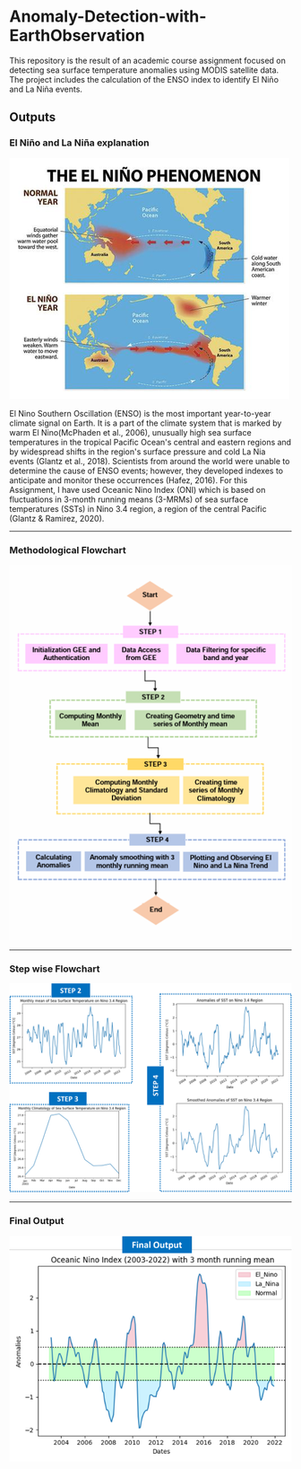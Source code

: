 # Anomaly-Detection-with-EarthObservation
This repository is the result of an academic course assignment focused on detecting sea surface temperature anomalies using MODIS satellite data. The project includes the calculation of the ENSO index to identify El Niño and La Niña events.

## Outputs
###  El Niño and La Niña explanation

![Methodological Flowchart](0_Media/0_elnino-lanina_explanation.jpg)

El Nino Southern Oscillation (ENSO) is the most important year-to-year climate signal on Earth. It is a part of the climate system that is marked by warm El Nino(McPhaden et al., 2006), unusually high sea surface temperatures in the tropical Pacific Ocean's central and eastern regions and by widespread shifts in the region's surface pressure and cold La Nia events (Glantz et al., 2018). Scientists from around the world were unable to determine the cause of ENSO events; however, they developed indexes to anticipate and monitor these occurrences (Hafez, 2016). For this Assignment, I have used Oceanic Nino Index (ONI) which is based on fluctuations in 3-month running means (3-MRMs) of sea surface temperatures (SSTs) in Nino 3.4 region, a region of the central Pacific (Glantz & Ramirez, 2020).

---

### Methodological Flowchart

![Methodological Flowchart](0_Media/2_Methodological_Flowchart.png)

---

### Step wise Flowchart

![Methodological Flowchart](0_Media/3_StepWiseOutputs.png)

---

### Final Output

![Methodological Flowchart](0_Media/4_Final_Output.png)

